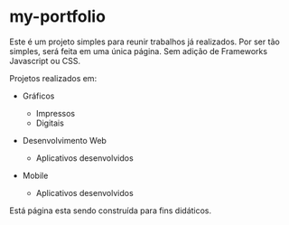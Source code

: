 # my-portfolio

Este é um projeto simples para reunir trabalhos já realizados.
Por ser tão simples, será feita em uma única página. Sem adição de Frameworks Javascript ou CSS.

Projetos realizados em:

- Gráficos

  - Impressos
  - Digitais

- Desenvolvimento Web

  - Aplicativos desenvolvidos

- Mobile
  - Aplicativos desenvolvidos

Está página esta sendo construída para fins didáticos.
